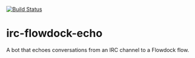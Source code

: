 [![Build Status](https://travis-ci.org/grahamb/irc-flowdock-echo.svg)](https://travis-ci.org/grahamb/irc-flowdock-echo)

# irc-flowdock-echo

A bot that echoes conversations from an IRC channel to a Flowdock flow.
